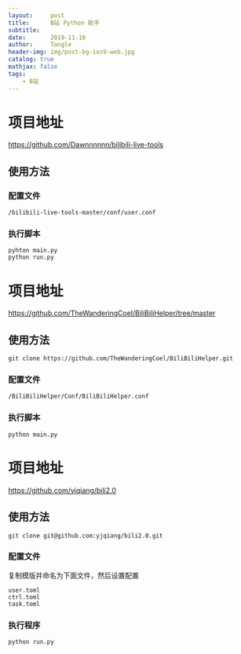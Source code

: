 ```yaml
---
layout:     post
title:      B站 Python 助手
subtitle:   
date:       2019-11-10
author:     Tangle
header-img: img/post-bg-ios9-web.jpg
catalog: true
mathjax: false
tags:
    - B站
---
```


# 项目地址

https://github.com/Dawnnnnnn/bilibili-live-tools

## 使用方法

### 配置文件

```
/bilibili-live-tools-master/conf/user.conf
```

### 执行脚本

```
pyhton main.py
python run.py
```

# 项目地址

https://github.com/TheWanderingCoel/BiliBiliHelper/tree/master

## 使用方法

```
git clone https://github.com/TheWanderingCoel/BiliBiliHelper.git
```

### 配置文件

```
/BiliBiliHelper/Conf/BiliBiliHelper.conf
```

### 执行脚本

```
python main.py
```

# 项目地址

https://github.com/yjqiang/bili2.0

## 使用方法

```
git clone git@github.com:yjqiang/bili2.0.git
```

### 配置文件

复制模版并命名为下面文件，然后设置配置

```
user.toml
ctrl.toml
task.toml
```

### 执行程序

```
python run.py
```
